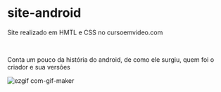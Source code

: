# site-android
<p> Site realizado em HMTL e CSS no cursoemvideo.com </p><br>
<p> Conta um pouco da história do android, de como ele surgiu, quem foi o criador e sua versôes</p>

![ezgif com-gif-maker](https://user-images.githubusercontent.com/95317866/160454333-36949e9f-ad6f-4a7e-a763-1f9cc0a76beb.png)
